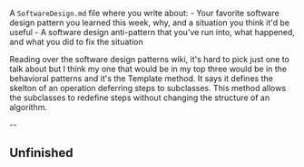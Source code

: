 A `SoftwareDesign.md` file where you write about: - Your favorite software design pattern you learned this week, why, and a situation you think it'd be useful - A software design anti-pattern that you've run into, what happened, and what you did to fix the situation

Reading over the software design patterns wiki, it's hard to pick just one to talk about but I think my one that would be in my top three would be in the behavioral patterns and it's the Template method. It says it defines the skelton of an operation deferring steps to subclasses. This method allows the subclasses to redefine steps without changing the structure of an algorithm.

--

## Unfinished
